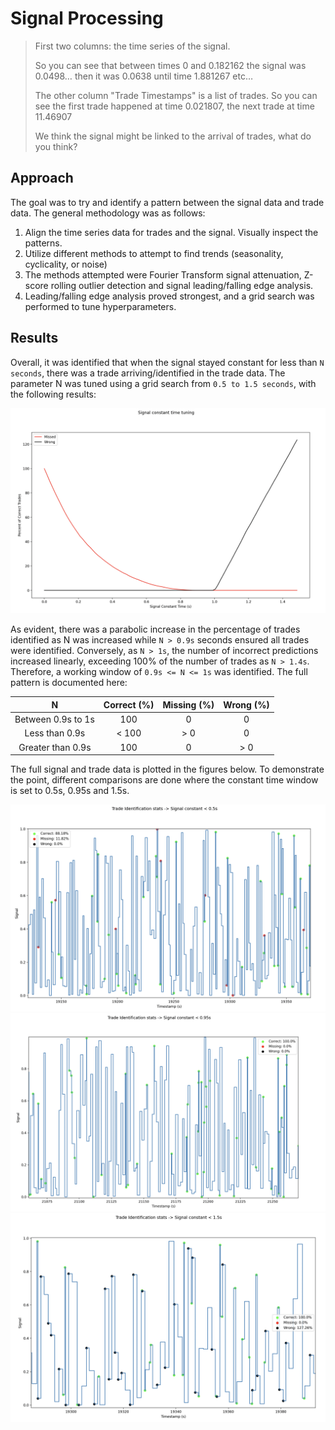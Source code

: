 # Signal Processing

>First two columns: the time series of the signal.
>
> So you can see that between times 0 and 0.182162 the signal was 0.0498… then it was 0.0638 until time 1.881267 etc…
> 
> The other column "Trade Timestamps" is a list of trades. So you can see the first trade happened at time 0.021807, the next trade at time 11.46907
> 
> We think the signal might be linked to the arrival of trades, what do you think?

## Approach

The goal was to try and identify a pattern between the signal data and trade data. The general methodology was as follows:

1. Align the time series data for trades and the signal. Visually inspect the patterns.
2. Utilize different methods to attempt to find trends (seasonality, cyclicality, or noise)
3. The methods attempted were Fourier Transform signal attenuation, Z-score rolling outlier detection and signal leading/falling edge analysis.
4. Leading/falling edge analysis proved strongest, and a grid search was performed to tune hyperparameters.

## Results

Overall, it was identified that when the signal stayed constant for less than `N seconds`, there was a trade arriving/identified in the trade data. The parameter N was tuned using a grid search from `0.5 to 1.5 seconds`, with the following results:

![image info](./imgs/parameter_tuning.png)

As evident, there was a parabolic increase in the percentage of trades identified as N was increased while `N > 0.9s` seconds ensured all trades were identified. Conversely, as `N > 1s`, the number of incorrect predictions increased linearly, exceeding 100% of the number of trades as `N > 1.4s`. Therefore, a working window of `0.9s <= N <= 1s` was identified. The full pattern is documented here:

| N | Correct (%) | Missing (%) | Wrong (%) |
|:---:|:---:|:---:|:---:|
| Between 0.9s to 1s | 100 | 0 | 0 |
| Less than 0.9s | < 100 | > 0 | 0 |
| Greater than 0.9s | 100 | 0 | > 0 |



The full signal and trade data is plotted in the figures below. To demonstrate the point, different comparisons are done where the constant time window is set to 0.5s, 0.95s and 1.5s.

![image info](./imgs/0_5s.png)
![image info](./imgs/0_95s.png)
![image info](./imgs/1_5s.png)
